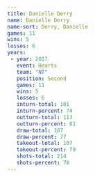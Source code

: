 ```yaml
---
title: Danielle Derry
name: Danielle Derry
name-sort: Derry, Danielle
games: 11
wins: 5
losses: 6
years:
 - year: 2017
   event: Hearts
   team: "NT"
   position: Second
   games: 11
   wins: 5
   losses: 6
   inturn-total: 101
   inturn-percent: 74
   outturn-total: 113
   outturn-percent: 81
   draw-total: 107
   draw-percent: 77
   takeout-total: 107
   takeout-percent: 79
   shots-total: 214
   shots-percent: 78
---
```

